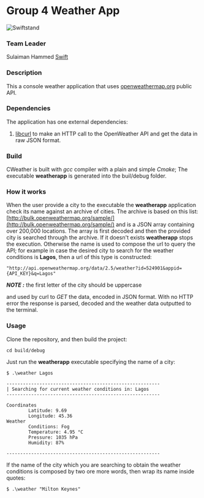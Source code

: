 # Group 4 Weather App
![Swiftstand](https://www.hawaiinewsnow.com/resizer/a_Q-DzgCKWsHR7lE16qWuCec1cY=/1200x600/arc-anglerfish-arc2-prod-raycom.s3.amazonaws.com/public/66OAG5MYKJDMVCL2ZC6FIOVACY.jpg)
### Team Leader
Sulaiman Hammed [Swift](https://github.com/swiftstand)


### Description
This a console weather application that uses [openweathermap.org](https://openweathermap.org/) public API.

### Dependencies
The application has one external dependencies:

1. [libcurl](https://curl.haxx.se/libcurl/) to make an HTTP call to the OpenWeather API and get the data in raw JSON format.  


### Build
CWeather is built with _gcc_ compiler with a plain and simple _Cmake_; 
The executable  **weatherapp** is generated into the buil/debug folder.  

### How it works

When the user provide a city to the executable the **weatherapp** application check its name against an archive of cities.
The archive is based on this list: [http://bulk.openweathermap.org/sample/](http://bulk.openweathermap.org/sample/) and is a JSON array containing over 200,000 locations.
The array is first decoded and then the provided city is searched through the archive.
If it doesn't exists **weatherapp** stops the execution.
Otherwise the name is used to compose the url to query the API; for example in case the desired city to search for the weather conditions is **Lagos**, then a url of this type is constructed:

```
"http://api.openweathermap.org/data/2.5/weather?id=524901&appid={API_KEY}&q=Lagos"
```
**_NOTE :_** the first letter of the city should be uppercase

and used by curl to _GET_ the data, encoded in JSON format.
With no HTTP error the response is parsed, decoded and the weather data outputted to the terminal.


### Usage
Clone the repository, and then build the project:

```
cd build/debug
```

Just run the **weatherapp** executable specifying the name of a city:

```
$ .\weather Lagos

--------------------------------------------------------
| Searching for current weather conditions in: Lagos
--------------------------------------------------------

Coordinates
        Latitude: 9.69
        Longitude: 45.36
Weather
        Conditions: Fog
        Temperature: 4.95 °C
        Pressure: 1035 hPa
        Humidity: 87%

--------------------------------------------------------
```

If the name of the city which you are searching to obtain the weather conditions is composed by two ore more words, then wrap its name inside quotes:

```
$ .\weather "Milton Keynes"
```
